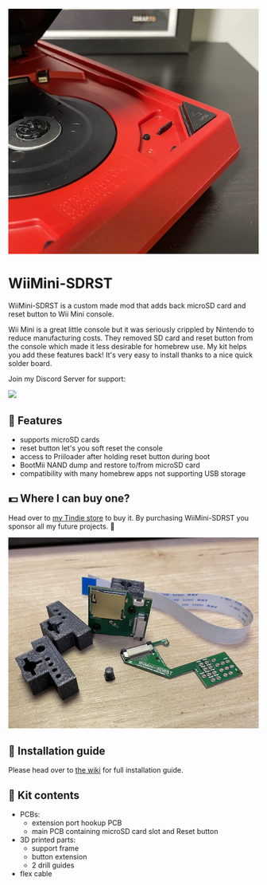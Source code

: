 ![WiiMini-SDRST installed in the console](assets/wiimini-sdrst-installed.jpg)

# WiiMini-SDRST
WiiMini-SDRST is a custom made mod that adds back microSD card and reset button to Wii Mini console.

Wii Mini is a great little console but it was seriously crippled by Nintendo to reduce manufacturing costs. They removed SD card and reset button from the console which made it less desirable for homebrew use. My kit helps you add these features back! It's very easy to install thanks to a nice quick solder board.

Join my Discord Server for support:

[![](https://dcbadge.vercel.app/api/server/fEhyWRPCmb)](https://discord.gg/fEhyWRPCmb)

## 💪 Features
* supports microSD cards
* reset button let's you soft reset the console
* access to Priiloader after holding reset button during boot
* BootMii NAND dump and restore to/from microSD card
* compatibility with many homebrew apps not supporting USB storage

## 💵 Where I can buy one?
Head over to [my Tindie store](https://www.tindie.com/products/27355/) to buy it. By purchasing WiiMini-SDRST you sponsor all my future projects. 🙏

![Full kit](assets/full-kit.jpg)

## 📃 Installation guide

Please head over to [the wiki](https://github.com/webhdx/WiiMini-SDRST/wiki) for full installation guide.

## 🧱 Kit contents
* PCBs:
  * extension port hookup PCB
  * main PCB containing microSD card slot and Reset button
* 3D printed parts:
  * support frame
  * button extension
  * 2 drill guides
* flex cable
